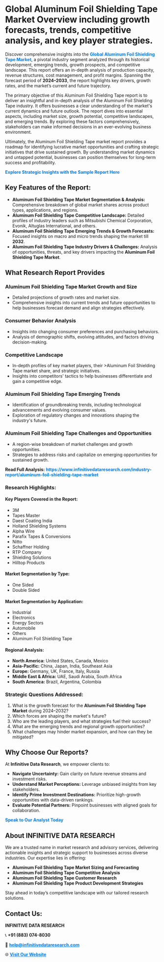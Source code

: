<h1>Global Aluminum Foil Shielding Tape Market Overview including growth forecasts, trends, competitive analysis, and key player strategies.</h1>
<p>
Discover comprehensive insights into the 
<a href="https://www.infinitivedataresearch.com/industry-report/aluminum-foil-shielding-tape-market" rel="dofollow" style="color: #007BFF; text-decoration: none;"><strong>Global Aluminum Foil Shielding Tape Market</strong></a>, a pivotal industry segment analyzed through its historical development, emerging trends, growth prospects, and competitive landscape. This report offers an in-depth analysis of production capacity, revenue structures, cost management, and profit margins. Spanning the forecast period of <strong>2024–2033</strong>, the report highlights key drivers, growth rates, and the market’s current and future trajectory.
</p>
<p>
The primary objective of this Aluminum Foil Shielding Tape report is to deliver an insightful and in-depth analysis of the Aluminum Foil Shielding Tape industry. It offers businesses a clear understanding of the market's current dynamics and future outlook. The report dives into essential aspects, including market size, growth potential, competitive landscapes, and emerging trends. By exploring these factors comprehensively, stakeholders can make informed decisions in an ever-evolving business environment.
</p>
<p>
Ultimately, the Aluminum Foil Shielding Tape market report provides a roadmap for identifying lucrative market opportunities and crafting strategic initiatives that drive sustained growth. By understanding market dynamics and untapped potential, businesses can position themselves for long-term success and profitability.
</p>
<p>
<a href="https://www.infinitivedataresearch.com/request-sample/reportId=111489" style="color: #007BFF; text-decoration: none;"><strong>Explore Strategic Insights with the Sample Report Here</strong></a>
</p>

<h2>Key Features of the Report:</h2>
<ul>
<li><strong>Aluminum Foil Shielding Tape Market Segmentation & Analysis:</strong> Comprehensive breakdown of global market shares across product types, applications, and regions.</li>
<li><strong>Aluminum Foil Shielding Tape Competitive Landscape:</strong> Detailed profiles of industry leaders such as Mitsubishi Chemical Corporation, Evonik, Altuglas International, and others.</li>
<li><strong>Aluminum Foil Shielding Tape Emerging Trends & Growth Forecasts:</strong> Focused insights on macro and micro trends shaping the market till <strong>2032</strong>.</li>
<li><strong>Aluminum Foil Shielding Tape Industry Drivers & Challenges:</strong> Analysis of opportunities, threats, and key drivers impacting the <strong>Aluminum Foil Shielding Tape Market</strong>.</li>
</ul>

<h2>What Research Report Provides</h2>
<h3>Aluminum Foil Shielding Tape Market Growth and Size</h3>
<ul>
<li>Detailed projections of growth rates and market size.</li>
<li>Comprehensive insights into current trends and future opportunities to help businesses forecast demand and align strategies effectively.</li>
</ul>

<h3>Consumer Behavior Analysis</h3>
<ul>
<li>Insights into changing consumer preferences and purchasing behaviors.</li>
<li>Analysis of demographic shifts, evolving attitudes, and factors driving decision-making.</li>
</ul>

<h3>Competitive Landscape</h3>
<ul>
<li>In-depth profiles of key market players, their >Aluminum Foil Shielding Tape market share, and strategic initiatives.</li>
<li>Insights into competitors' tactics to help businesses differentiate and gain a competitive edge.</li>
</ul>

<h3>Aluminum Foil Shielding Tape Emerging Trends</h3>
<ul>
<li>Identification of groundbreaking trends, including technological advancements and evolving consumer values.</li>
<li>Exploration of regulatory changes and innovations shaping the industry's future.</li>
</ul>

<h3>Aluminum Foil Shielding Tape Challenges and Opportunities</h3>
<ul>
<li>A region-wise breakdown of market challenges and growth opportunities.</li>
<li>Strategies to address risks and capitalize on emerging opportunities for sustained growth.</li>
</ul>
<p><strong>Read Full Analysis:</strong> <a href="https://www.infinitivedataresearch.com/industry-report/aluminum-foil-shielding-tape-market" rel="dofollow" style="color: #007BFF; text-decoration: none;"><strong>https://www.infinitivedataresearch.com/industry-report/aluminum-foil-shielding-tape-market</strong></a></p>
<h3>Research Highlights:</h3>
<h4>Key Players Covered in the Report:</h4>
<ul><li>3M</li><li>Tapes Master</li><li>Daest Coating India</li><li>Holland Shielding Systems</li><li>Alpha Wire</li><li>Parafix Tapes &amp; Conversions</li><li>Nitto</li><li>Schaffner Holding</li><li>RTP Company</li><li>Shielding Solutions</li><li>Hilltop Products</li></ul>
<h4>Market Segmentation by Type:</h4>
<ul><li>One Sided</li><li>Double Sided</li></ul>
<h4>Market Segmentation by Application:</h4>
<ul><li>Industrial</li><li>Electronics</li><li>Energy Sectors</li><li>Automobile</li><li>Others</li><li>Aluminum Foil Shielding Tape</li></ul>

<h4>Regional Analysis:</h4>
<ul>
<li><strong>North America:</strong> United States, Canada, Mexico</li>
<li><strong>Asia-Pacific:</strong> China, Japan, India, Southeast Asia</li>
<li><strong>Europe:</strong> Germany, UK, France, Italy, Russia</li>
<li><strong>Middle East & Africa:</strong> UAE, Saudi Arabia, South Africa</li>
<li><strong>South America:</strong> Brazil, Argentina, Colombia</li>
</ul>

<h3>Strategic Questions Addressed:</h3>
<ol>
<li>What is the growth forecast for the <strong>Aluminum Foil Shielding Tape Market</strong> during 2024–2032?</li>
<li>Which forces are shaping the market's future?</li>
<li>Who are the leading players, and what strategies fuel their success?</li>
<li>What are the emerging trends and regional growth opportunities?</li>
<li>What challenges may hinder market expansion, and how can they be mitigated?</li>
</ol>

<h2>Why Choose Our Reports?</h2>
<p>At <strong>Infinitive Data Research</strong>, we empower clients to:</p>
<ul>
<li><strong>Navigate Uncertainty:</strong> Gain clarity on future revenue streams and investment risks.</li>
<li><strong>Understand Market Perceptions:</strong> Leverage unbiased insights from key stakeholders.</li>
<li><strong>Identify Prime Investment Destinations:</strong> Prioritize high-growth opportunities with data-driven rankings.</li>
<li><strong>Evaluate Potential Partners:</strong> Pinpoint businesses with aligned goals for collaboration.</li>
</ul>
<p><a href="https://www.infinitivedataresearch.com/industry-report/aluminum-foil-shielding-tape-market" rel="dofollow" style="color: #007BFF; text-decoration: none;"><strong>Speak to Our Analyst Today</strong></a></p>

<h2>About INFINITIVE DATA RESEARCH</h2>
<p>We are a trusted name in market research and advisory services, delivering actionable insights and strategic support to businesses across diverse industries. Our expertise lies in offering:</p>
<ul>
<li><strong>Aluminum Foil Shielding Tape Market Sizing and Forecasting</strong></li>
<li><strong>Aluminum Foil Shielding Tape Competitive Analysis</strong></li>
<li><strong>Aluminum Foil Shielding Tape Customer Research</strong></li>
<li><strong>Aluminum Foil Shielding Tape Product Development Strategies</strong></li>
</ul>
<p>Stay ahead in today’s competitive landscape with our tailored research solutions.</p>

<h2>Contact Us:</h2>
<p><strong>INFINITIVE DATA RESEARCH</strong></p>
<p>📞 <strong>+91 (883) 074-8030</strong></p>
<p>📧 <strong><a href="mailto:help@infinitivedataresearch.com" style="color: #007BFF;">help@infinitivedataresearch.com</a></strong></p>
<p>🌐 <strong><a href="https://www.infinitivedataresearch.com" rel="dofollow" style="color: #007BFF;">Visit Our Website</a></strong></p>
